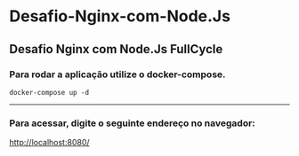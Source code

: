 # Desafio-Nginx-com-Node.Js
Desafio Nginx com Node.Js FullCycle
---

### Para rodar a aplicação utilize o docker-compose.

```
docker-compose up -d 
```

---

### Para acessar, digite o seguinte endereço no navegador:

[http://localhost:8080/](http://localhost:8080/)


